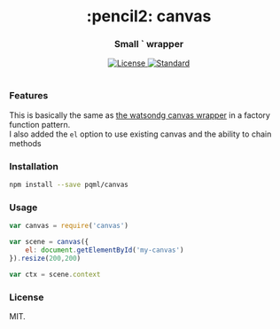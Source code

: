 
<h1 align="center">:pencil2: canvas</h1>
<h3 align="center">Small `<canvas> wrapper</h3>

<div align="center">
  <!-- License -->
  <a href="https://raw.githubusercontent.com/pqml/midibus.js/master/LICENSE">
    <img src="https://img.shields.io/badge/license-MIT-blue.svg?style=flat-square" alt="License" />
  </a>
  <!-- Standard -->
  <a href="http://standardjs.com/">
    <img src="https://img.shields.io/badge/code%20style-standard-brightgreen.svg?style=flat-square" alt="Standard" />
  </a>
</div>

<br>

### Features
This is basically the same as [the watsondg canvas wrapper](https://github.com/watsondg/canvas) in a factory function pattern. <br>
I also added the `el` option to use existing canvas and the ability to chain methods

### Installation

```sh
npm install --save pqml/canvas
```

### Usage

```javascript
var canvas = require('canvas')

var scene = canvas({
    el: document.getElementById('my-canvas')
}).resize(200,200)

var ctx = scene.context
```


### License
MIT.
